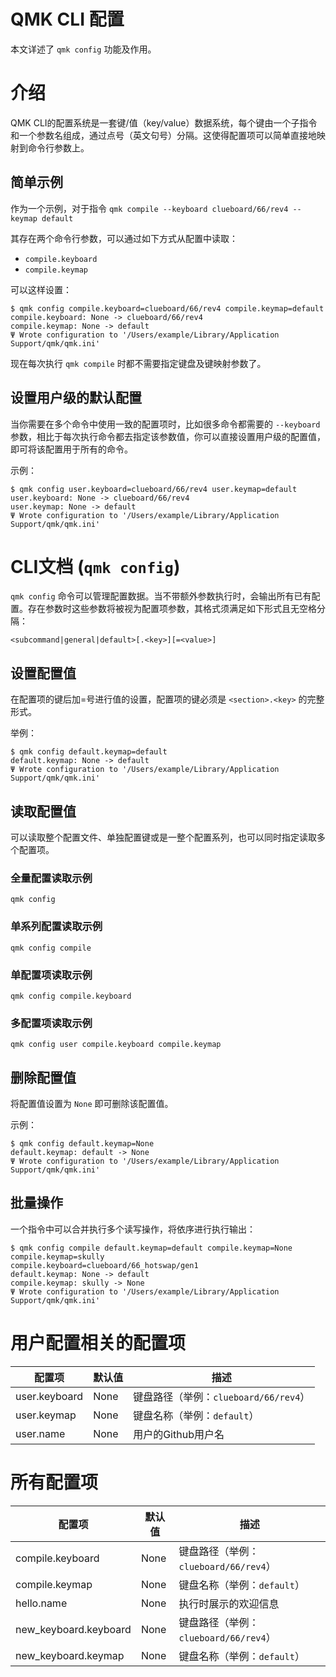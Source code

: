 # QMK CLI 配置

<!---
  original document: 0.14.23:docs/cli_configuration.md
  git diff 0.14.23 HEAD -- docs/cli_configuration.md | cat
-->

本文详述了 `qmk config` 功能及作用。

# 介绍

QMK CLI的配置系统是一套键/值（key/value）数据系统，每个键由一个子指令和一个参数名组成，通过点号（英文句号）分隔。这使得配置项可以简单直接地映射到命令行参数上。

## 简单示例

作为一个示例，对于指令 `qmk compile --keyboard clueboard/66/rev4 --keymap default`

其存在两个命令行参数，可以通过如下方式从配置中读取：

* `compile.keyboard`
* `compile.keymap`

可以这样设置：

```
$ qmk config compile.keyboard=clueboard/66/rev4 compile.keymap=default
compile.keyboard: None -> clueboard/66/rev4
compile.keymap: None -> default
Ψ Wrote configuration to '/Users/example/Library/Application Support/qmk/qmk.ini'
```

现在每次执行 `qmk compile` 时都不需要指定键盘及键映射参数了。

## 设置用户级的默认配置

当你需要在多个命令中使用一致的配置项时，比如很多命令都需要的 `--keyboard` 参数，相比于每次执行命令都去指定该参数值，你可以直接设置用户级的配置值，即可将该配置用于所有的命令。

示例：

```
$ qmk config user.keyboard=clueboard/66/rev4 user.keymap=default
user.keyboard: None -> clueboard/66/rev4
user.keymap: None -> default
Ψ Wrote configuration to '/Users/example/Library/Application Support/qmk/qmk.ini'
```

# CLI文档 (`qmk config`)

`qmk config` 命令可以管理配置数据。当不带额外参数执行时，会输出所有已有配置。存在参数时这些参数将被视为配置项参数，其格式须满足如下形式且无空格分隔：

    <subcommand|general|default>[.<key>][=<value>]

## 设置配置值

在配置项的键后加=号进行值的设置，配置项的键必须是 `<section>.<key>` 的完整形式。

举例：

```
$ qmk config default.keymap=default
default.keymap: None -> default
Ψ Wrote configuration to '/Users/example/Library/Application Support/qmk/qmk.ini'
```

## 读取配置值

可以读取整个配置文件、单独配置键或是一整个配置系列，也可以同时指定读取多个配置项。

### 全量配置读取示例

    qmk config

### 单系列配置读取示例

    qmk config compile

### 单配置项读取示例

    qmk config compile.keyboard

### 多配置项读取示例

    qmk config user compile.keyboard compile.keymap

## 删除配置值

将配置值设置为 `None` 即可删除该配置值。

示例：

```
$ qmk config default.keymap=None
default.keymap: default -> None
Ψ Wrote configuration to '/Users/example/Library/Application Support/qmk/qmk.ini'
```

## 批量操作

一个指令中可以合并执行多个读写操作，将依序进行执行输出：

```
$ qmk config compile default.keymap=default compile.keymap=None
compile.keymap=skully
compile.keyboard=clueboard/66_hotswap/gen1
default.keymap: None -> default
compile.keymap: skully -> None
Ψ Wrote configuration to '/Users/example/Library/Application Support/qmk/qmk.ini'
```

# 用户配置相关的配置项

| 配置项 | 默认值 | 描述 |
|-------|-------|------|
| user.keyboard | None | 键盘路径（举例：`clueboard/66/rev4`） |
| user.keymap | None | 键盘名称（举例：`default`） |
| user.name | None | 用户的Github用户名 |

# 所有配置项

| 配置项 | 默认值 | 描述 |
|-------|-------|------|
| compile.keyboard | None | 键盘路径（举例：`clueboard/66/rev4`） |
| compile.keymap | None | 键盘名称（举例：`default`） |
| hello.name | None | 执行时展示的欢迎信息 |
| new_keyboard.keyboard | None | 键盘路径（举例：`clueboard/66/rev4`） |
| new_keyboard.keymap | None | 键盘名称（举例：`default`） |
